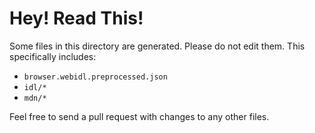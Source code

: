 # Hey! Read This!

Some files in this directory are generated. Please do not edit them.
This specifically includes:

* `browser.webidl.preprocessed.json`
* `idl/*`
* `mdn/*`

Feel free to send a pull request with changes to any other files.
